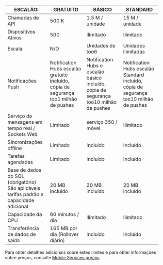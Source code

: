 
| ESCALÃO: | GRATUITO | BÁSICO | STANDARD |
| --- | --- | --- | --- |
| Chamadas de API |500 K |1.5 M / unidade |15 M / unidade |
| Dispositivos Ativos |500 |Ilimitado |Ilimitado |
| Escala |N/D |Unidades de too6 |Unidades ilimitadas |
| Notificações Push |Notification Hubs escalão gratuito incluído, cópia de segurança too1 milhão de pushes |Notification Hubs o escalão básico incluído, cópia de segurança too10 milhão de pushes |Notification Hubs escalão Standard incluído, cópia de segurança too10 milhão de pushes |
| Serviço de mensagens em tempo real /<br/>Sockets Web |Limitado |serviço 350 / móvel |Ilimitado |
| Sincronizações offline |Limitado |Incluído |Incluído |
| Tarefas agendadas |Limitado |Incluído |Incluído |
| Base de dados do SQL (obrigatório) <br/>São aplicáveis tarifas padrão a capacidade adicional |20 MB incluído |20 MB incluído |20 MB incluído |
| Capacidade da CPU |60 minutos / dia |Ilimitado |Ilimitado |
| Transferência de dados de saída |165 MB por dia (Rollover diário) |Incluído |Incluído |

Para obter detalhes adicionais sobre estes limites e para obter informações sobre preços, consulte [Mobile Services preços](https://azure.microsoft.com/pricing/details/mobile-services/). 

